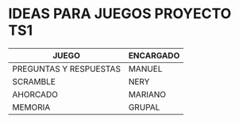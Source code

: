 # IDEAS PARA JUEGOS PROYECTO TS1
|JUEGO|ENCARGADO|
|-----|---------|
|PREGUNTAS Y RESPUESTAS|MANUEL|
|SCRAMBLE|NERY|
|AHORCADO|MARIANO|
|MEMORIA|GRUPAL|